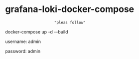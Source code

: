# grafana-loki-docker-compose

                          "pleas follow"
                          
                          
docker-compose up -d --build

username: admin

password: admin
